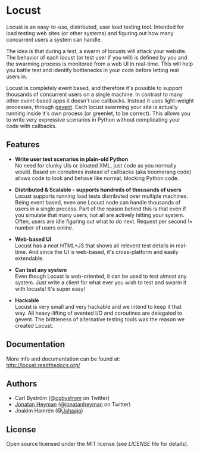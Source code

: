 # Locust

Locust is an easy-to-use, distributed, user load testing tool. Intended for load testing web sites (or other systems) and figuring
out how many concurrent users a system can handle.

The idea is that during a test, a swarm of locusts will attack your website. The behavior of each locust (or test user if you will) is 
defined by you and the swarming process is monitored from a web UI in real-time. This will help you battle test and identify bottlenecks 
in your code before letting real users in.

Locust is completely event based, and therefore it's possible to support thousands of concurrent users on a single machine.
In contrast to many other event-based apps it doesn't use callbacks. Instead it uses light-weight processes, through <a href="http://www.gevent.org/">gevent</a>.
Each locust swarming your site is actually running inside it's own process (or greenlet, to be correct).
This allows you to write very expressive scenarios in Python without complicating your code with callbacks.


## Features
* **Write user test scenarios in plain-old Python**<br>
 No need for clunky UIs or bloated XML, just code as you normally would. Based on coroutines instead of callbacks (aka boomerang code) allows code to look and behave like normal, blocking Python code.

* **Distributed & Scalable - supports hundreds of thousands of users**<br>
 Locust supports running load tests distributed over multiple machines.
 Being event based, even one Locust node can handle thousands of users in a single process.
 Part of the reason behind this is that even if you simulate that many users, not all are actively hitting your system. Often, users are idle figuring out what to do next. Request per second != number of users online.

* **Web-based UI**<br>
 Locust has a neat HTML+JS that shows all relevent test details in real-time. And since the UI is web-based, it's cross-platform and easily extendable. 

* **Can test any system**<br>
 Even though Locust is web-oriented, it can be used to test almost any system. Just write a client for what ever you wish to test and swarm it with locusts! It's super easy!

* **Hackable**<br>
 Locust is very small and very hackable and we intend to keep it that way. All heavy-lifting of evented I/O and coroutines are delegated to gevent. The brittleness of alternative testing tools was the reason we created Locust.


## Documentation

More info and documentation can be found at: <a href="http://locust.readthedocs.org/">http://locust.readthedocs.org/</a>


## Authors

- Carl Bystr&ouml;m (@<a href="http://twitter.com/cgbystrom">cgbystrom</a> on Twitter)
- <a href="http://heyman.info">Jonatan Heyman</a> (@<a href="http://twitter.com/jonatanheyman">jonatanheyman</a> on Twitter)
- Joakim Hamrén (@<a href="http://twitter.com/Jahaaja">Jahaaja</a>)

## License

Open source licensed under the MIT license (see _LICENSE_ file for details).


